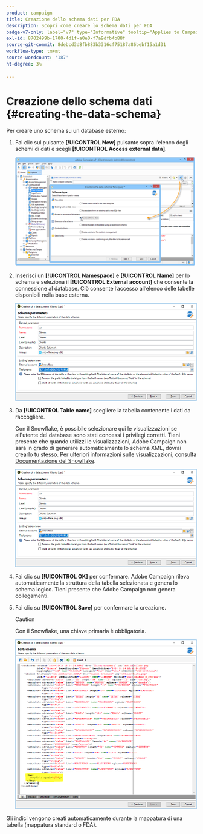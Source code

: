 ```yaml
---
product: campaign
title: Creazione dello schema dati per FDA
description: Scopri come creare lo schema dati per FDA
badge-v7-only: label="v7" type="Informative" tooltip="Applies to Campaign Classic v7 only"
exl-id: 8702499b-1700-4d1f-a0e0-f7a9dfb4b88f
source-git-commit: 8debcd3d8fb883b3316cf75187a86bebf15a1d31
workflow-type: tm+mt
source-wordcount: '187'
ht-degree: 3%

---
```


# Creazione dello schema dati {#creating-the-data-schema}



Per creare uno schema su un database esterno:

1. Fai clic sul pulsante **[!UICONTROL New]** pulsante sopra l’elenco degli schemi di dati e scegli **[!UICONTROL Access external data]**.

   ![](assets/wf_new_schema_fda.png)

1. Inserisci un **[!UICONTROL Namespace]** e  **[!UICONTROL Name]** per lo schema e seleziona il **[!UICONTROL External account]** che consente la connessione al database. Ciò consente l’accesso all’elenco delle tabelle disponibili nella base esterna.

   ![](assets/wf_new_schema_select_table_fda.png)

1. Da **[!UICONTROL Table name]** scegliere la tabella contenente i dati da raccogliere.

   Con il Snowflake, è possibile selezionare qui le visualizzazioni se all&#39;utente del database sono stati concessi i privilegi corretti. Tieni presente che quando utilizzi le visualizzazioni, Adobe Campaign non sarà in grado di generare automaticamente lo schema XML, dovrai crearlo tu stesso. Per ulteriori informazioni sulle visualizzazioni, consulta [Documentazione del Snowflake](https://docs.snowflake.com/en/user-guide/views-introduction.html).

   ![](assets/wf_new_schema_select_table_fda.png)

1. Fai clic su **[!UICONTROL OK]** per confermare. Adobe Campaign rileva automaticamente la struttura della tabella selezionata e genera lo schema logico. Tieni presente che Adobe Campaign non genera collegamenti.

1. Fai clic su **[!UICONTROL Save]** per confermare la creazione.

   >[!CAUTION]
   >
   >Con il Snowflake, una chiave primaria è obbligatoria.

   ![](assets/wf_new_schema_generate_fda.png)

Gli indici vengono creati automaticamente durante la mappatura di una tabella (mappatura standard o FDA).
